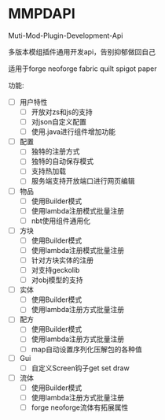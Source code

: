 # MMPDAPI
Muti-Mod-Plugin-Development-Api

多版本模组插件通用开发api，告别抑郁做回自己

适用于forge neoforge fabric quilt spigot paper

功能:
- [ ] 用户特性
   - [ ] 开放对zs和js的支持
   - [ ] 对json自定义配置
   - [ ] 使用.java进行组件增加功能
- [ ] 配置
   - [ ] 独特的注册方式
   - [ ] 独特的自动保存模式
   - [ ] 支持热加载
   - [ ] 服务端支持开放端口进行网页编辑
- [ ] 物品
   - [ ] 使用Builder模式
   - [ ] 使用lambda注册模式批量注册
   - [ ] nbt使用组件通用化
- [ ] 方块
   - [ ] 使用Builder模式
   - [ ] 使用lambda注册模式批量注册
   - [ ] 针对方块实体的注册
   - [ ] 对支持geckolib
   - [ ] 对obj模型的支持
- [ ] 实体
   - [ ] 使用Builder模式
   - [ ] 使用lambda注册方式批量注册
- [ ] 配方
   - [ ] 使用Builder模式
   - [ ] 使用lambda注册方式批量注册
   - [ ] map自动设置序列化压解包的各种值
- [ ] Gui
   - [ ] 自定义Screen钩子get set draw
- [ ] 流体
   - [ ] 使用Builder模式
   - [ ] 使用lambda注册方式批量注册
   - [ ] forge neoforge流体有拓展属性
